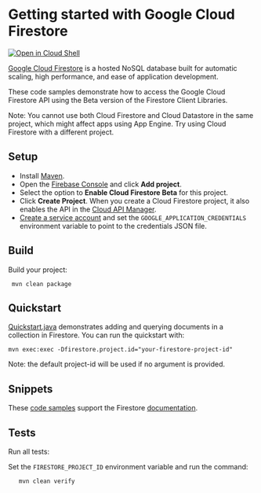 # Getting started with Google Cloud Firestore

<a href="https://console.cloud.google.com/cloudshell/open?git_repo=https://github.com/GoogleCloudPlatform/java-docs-samples&page=editor&open_in_editor=firestore/README.md">
<img alt="Open in Cloud Shell" src ="http://gstatic.com/cloudssh/images/open-btn.png"></a>

[Google Cloud Firestore](https://cloud.google.com/firestore/docs/) is a hosted NoSQL database built
for automatic scaling, high performance, and ease of application development.

These code samples demonstrate how to access the Google Cloud Firestore API
using the Beta version of the Firestore Client Libraries.

Note: You cannot use both Cloud Firestore and Cloud Datastore in the
same project, which might affect apps using App Engine. Try using Cloud Firestore with a different
project.

## Setup
- Install [Maven](http://maven.apache.org/).
- Open the [Firebase Console](https://console.firebase.com) and click **Add project**.
- Select the option to **Enable Cloud Firestore Beta** for this project.
- Click **Create Project**.
  When you create a Cloud Firestore project, it also enables the API in the
  [Cloud API Manager](https://console.cloud.google.com/projectselector/apis/api/firestore.googleapis.com/overview).
- [Create a service account](https://cloud.google.com/docs/authentication/)
 and set the `GOOGLE_APPLICATION_CREDENTIALS` environment variable to point to the
 credentials JSON file.

## Build
Build your project:

     mvn clean package


## Quickstart
[Quickstart.java](src/main/java/com/example/java/com/example/firestore/Quicstart.java)
 demonstrates adding and querying documents in a collection in Firestore.
You can run the quickstart with:

    mvn exec:exec -Dfirestore.project.id="your-firestore-project-id"

Note: the default project-id will be used if no argument is provided.

## Snippets
These [code samples](src/main/java/com/example/firestore/snippets) support
the Firestore [documentation](https://cloud.google.com/firestore/docs).

## Tests
Run all tests:

Set the `FIRESTORE_PROJECT_ID` environment variable and run the command:
```
   mvn clean verify
```

